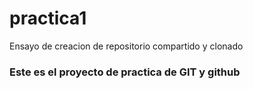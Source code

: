 # practica1
Ensayo de creacion de repositorio compartido y clonado
### Este es el proyecto de practica de GIT y github
